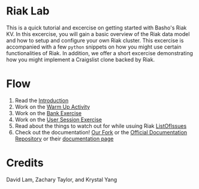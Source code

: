 # Riak Lab
This is a quick tutorial and excercise on getting started with Basho's
Riak KV. In this excercise, you will gain a basic overview of the Riak
data model and how to setup and configure your own Riak cluster. This
excercise is accompanied with a few `python` snippets on how you might
use certain functionalities of Riak. In addition, we offer a short
excercise demonstrating how you might implement a Craigslist clone
backed by Riak.

# Flow
1. Read the [Introduction](https://github.com/course-book/riak-lab/blob/master/Introduction.md)
2. Work on the [Warm Up Activity](https://github.com/course-book/riak-lab/blob/master/WarmUpActivity.md)
3. Work on the [Bank Exercise](https://github.com/course-book/riak-lab/blob/master/BankingExcercise.md)
4. Work on the [User Session Exercise](https://github.com/course-book/riak-lab/blob/master/UserSessionExercise.md)
5. Read about the things to watch out for while usuing Riak [ListOfIssues](https://github.com/course-book/riak-lab/blob/master/ListOfIssues.md)
6. Check out the documentation! [Our Fork](https://github.com/course-book/basho_docs) or the [Official Documentation Repository](https://github.com/basho/basho_docs) or their [documentation page](http://docs.basho.com/)


# Credits
David Lam, Zachary Taylor, and Krystal Yang
